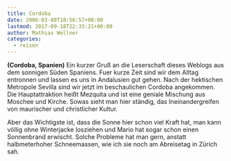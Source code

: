 ```yaml
---
title: Cordoba
date: 2006-03-08T18:56:57+00:00
lastmod: 2017-09-18T22:33:21+00:00
author: Mathias Wellner
categories:
  - reisen
---
```

**(Cordoba, Spanien)** Ein kurzer Gruß an die Leserschaft dieses Weblogs aus dem sonnigen Süden Spaniens. Fuer kurze Zeit sind wir dem Alltag entronnen und lassen es uns in Andalusien gut gehen. Nach der hektischen Metropole Sevilla sind wir jetzt im beschaulichen Cordoba angekommen. Die Hauptattraktion heißt Mezquita und ist eine geniale Mischung aus Moschee und Kirche. Sowas sieht man hier ständig, das Ineinandergreifen von maurischer und christlicher Kultur. 

<!--more-->

Aber das Wichtigste ist, dass die Sonne hier schon viel Kraft hat, man kann völlig ohne Winterjacke losziehen und Mario hat sogar schon einen Sonnenbrand erwischt. Solche Probleme hat man gern, anstatt halbmeterhoher Schneemassen, wie ich sie noch am Abreisetag in Zürich sah.